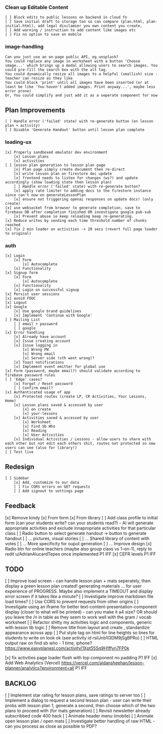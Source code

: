 ### Clean up Editable Content
    [ ] Block edits to public lessons on backend in cloud fn
    [ ] Save initial draft to storage too so can compare (plan.html, plan-initial.html), add legal disclamier you own content you create.
    [ ] Add warning / instruction to add content like images etc
    [ ] Fix no option to save on mobile

### image-handling
    Can you just use an on-page public API, eg unsplash?
    You could replace any image in worksheet with a button 'Choose image...' which brings up a modal allowing users to search images. You could pre-fill the search box with the alt tag.
    You could dynamically resize all images to a helpful (smallish) size - teacher can resize as they like
    You could block 'print' until all images have been inserted (or at least be like 'You haven't added images. Print anyway...', maybe less error prone)
    Or, You could simplify and just add it as a seperate component for now

## Plan Improvements
    [ ] Handle error ('failed' state) with re-generate button (on lesson plan + activity)
    [ ] Disable 'Generate Handout' button until lesson plan complete


### loading-ux
    [x] Properly sandboxed emulator dev environment
        [x] Lesson plans
        [x] activities
    [ ] lesson plan generation to lesson plan page
        [x] Plan page simply create document then re-direct
        [x] write lesson plan on firestore doc update
        [x] frontend needs to listen for changes (ws?) and update accordingly (show loading state then lesson plan)
        [ ] Handle error ('failed' state) with re-generate button?
        [x] apply rate limiter to adding docs to the firestore instance since can't now on generateLessonPlan
        [x] ensure not triggering openai responses on update docs! (only create)
    [x] use websocket from browser to generate completion, save to firebase DB after completion finished OR investigate google pub-sub
        [x] Prevent abuse ie keep reloading keep re-generating. 
    [x] Reduce writes by sending each time threshold number of chunks reached
    [x] fix 2 min loader on activities -> 20 secs (revert full page loader to original)

### auth
    [x] Login
        [x] Form
            [x] Autocomplete
        [x] Functionality
    [x] Signup form
        [x] Form
            [x] Autocomplete
        [x] Functionality
        [x] Login on successful signup
    [x] Persist user sessions
    [x] avoid FOUC
    [x] Logout
    [x] Google
        [x] Use google brand guidelines
        [x] Implement 'Continue with Google'
    [ ] Mailing List
        [ ] email + password
        [ ] google
    [x] Error handling
        [x] Already have account
        [x] Issue creating account
        [x] Issue logging in
            [x] Wrong PW
            [x] Wrong email
            [x] Server side (sth went wrong)?
        [x] Toast notifications
        [x] Implement event emitter for global use
    [x] Form (password, maybe email?) should validate according to firebase password rules
    [ ] 'Edge' cases?
        [x] Forgot / Reset password
        [ ] Confirm email?
    [x] Authenticated usage of app
        [x] Protected routes (create LP, CR Activities, Your Lessons, Home)
        [x] Lesson plans saved & accessed by user
            [x] on create
            [x] your-lessons
        [x] Activities saved & accessed by user
            [x] Worksheet
            [x] Find Sb Who
            [x] Reading
            [x] User Activities
        [x] Individual Activities / Lessons - allow users to share with each other but not edit each others shit, routes not protected so new users can see (also for library!)
    [ ] Test live

## Redesign
    [ ] Sidebar
        [x] Add, customize to our data
        [ ] Fix CORS errors on GET requests
        [ ] Add signout to settings page

## Feedback
[x] Remove kindy
    [x] From form
    [x] From library
[ ] Add class profile to initial form (can your students write? can your students read?) - AI will generate appropriate activities and exclude innapropriate activities for that particular class
[ ] Radio button to select generate handout -> button to generate handout
[ ] ... pictures, visual stories
[ ] ... Shared library of content with votes
[ ] ... More specificity for ouput generation
[ ] ... Improve design
[x] Radio btn for online teachers (maybe also group class vs 1-on-1), reply to redit u/AdrianAlucardTepes once implemented P1 IFF
[x] CEFR levels P1 IFF

## TODO
[ ] Improve load screen - can handle lesson plan + mats seperately, then display a green lesson plan created! generating materials ... for user experience of PROGRESS. Maybe also implement a TIMEOUT and display error screen if it takes like a minute?
[ ] Investigate improve markdown file load times?
[ ] Use CORS to prevent requests from other origins
[ ] Investigate using an iframe for better text-content-presentation-component display (closer to what will be printed) - can you make it a4 size? OR should you leave the /n in table as they seem to work well with the gram / vocab worksheet
[ ] Refactor shitty my activities logic and components, generic with lesson lib logic
[ ] Remove title from layout and create <TitleComponent>, standardize appearance across app
[ ] Put style tag on html for line heights so lines for students to write on look ok (see activity id rsilJnb1l3DM9jSgBPRo)
[ ] HTML output raw on find sb who - 1 time, iphone? https://www.easyplanesl.com/activity/1Xpt55Sq9H1ffyn7FP0k

[x] fix activities page loader flush with top component no padding P1 IFF
[x] Add Web Analytics (Vercel) https://vercel.com/aidansheehan/lesson-planner/analytics?environment=all P1 IFF


## BACKLOG
[ ] Implement star rating for lesson plans, save ratings to server too
[ ] Implement a dialog to request a second lesson plan - user can write their probs with lesson plan 1, generate a second, then choose which of the two plans to proceed with (for mats generation)
[ ] Revisit newsletter already subscribbed code 400 hack
[ ] Animate header menu (mobile)
[ ] Animate open lesson plan / open mats
[ ] Investigate better handling of raw HTML - can you process as close as possible to PDF?